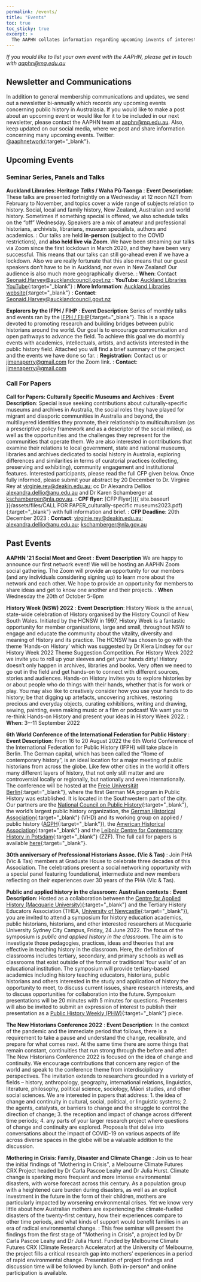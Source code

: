```yaml
---
permalink: /events/
title: "Events"
toc: true
toc_sticky: true
excerpt: >
  The AAPHN collates information regarding upcoming invents of interest to public history enthusiasts and practitioners and also sends out a bi-annual Newsletter summarising the year and looking forward to the future.
---
```

_If you would like to list your own event with the AAPHN, please get in touch with <aaphn@mq.edu.au>_

## Newsletter and Communications
In addition to general membership communications and updates, we send out a newsletter bi-annually which records any upcoming events concerning public history in Australasia. If you would like to make a post about an upcoming event or would like for it to be included in our next newsletter, please contact the AAPHN team at <aaphn@mq.edu.au>. Also, keep updated on our social media, where we post and share information concerning many upcoming events. Twitter: [@aaphnetwork](https://twitter.com/aaphnetwork){:target="_blank"}.

## Upcoming Events
### Seminar Series, Panels and Talks
**Auckland Libraries: Heritage _Talks_ / Waha Pū-Taonga**
: **Event Description**: These talks are presented fortnightly on a Wednesday at 12 noon NZT from February to November, and topics cover a wide range of subjects relation to history. Social, local and family history, New Zealand, Australian and world history. Sometimes if something special is offered, we also schedule talks on the “off” Wednesday. Speakers are a mix of amateur and professional historians, archivists, librarians, museum specialists, authors and academics.
: Our talks are held **in-person** (subject to the COVID restrictions), and **also held live via Zoom**. We have been streaming our talks via Zoom since the first lockdown in March 2020, and they have been very successful. This means that our talks can still go-ahead even if we have a lockdown. Also we are really fortunate that this also means that our guest speakers don’t have to be in Auckland, nor even in New Zealand! Our audience is also much more geographically diverse.
: **When**: Contact <Seonaid.Harvey@aucklandcouncil.govt.nz>
: **YouTube**: [Auckland Libraries YouTube](https://www.youtube.com/user/aucklandlibraries){:target="_blank"}
: **More Information**: [Auckland Libraries website](https://www.aucklandlibraries.govt.nz/Pages/family-and-local-history-events.aspx){:target="_blank"}
: **Contact**: <Seonaid.Harvey@aucklandcouncil.govt.nz>

**Explorers by the IFPH / FIHP**
: **Event Description**: Series of monthly talks and events ran by the [IFPH / FIHP](https://ifph.hypotheses.org/){:target="_blank"}. This is a space devoted to promoting research and building bridges between public historians around the world. Our goal is to encourage communication and open pathways to advance the field. To achieve this goal we do monthly events with academics, intellectuals, artists, and activists interested in the public history field. Attached you will find a brief summary of the project and the events we have done so far.
: **Registration**: Contact us or <jimenaperry@gmail.com> for the Zoom link.
: **Contact**: <jimenaperry@gmail.com>

### Call For Papers
**Call for Papers: Culturally Specific Museums and Archives**
: **Event Description**: Special issue seeking contributions about culturally-specific museums and archives in Australia, the social roles they have played for migrant and diasporic communities in Australia and beyond, the multilayered identities they promote, their relationship to multiculturalism (as a prescriptive policy framework and as a descriptor of the social milieu), as well as the opportunities and the challenges they represent for the communities that operate them. We are also interested in contributions that examine their relations to local government, state and national museums, libraries and archives dedicated to social history in Australia, exploring differences and similarities in terms of curatorial practices (collecting, preserving and exhibiting), community engagement and institutional features. Interested participants, please read the full CFP given below. Once fully informed, please submit your abstract by 20 December to Dr. Virginie Rey at <virginie.rey@deakin.edu.au>; cc Dr Alexandra Dellios <alexandra.dellio@anu.edu.au> and Dr Karen Schamberger at <kschamberger@nla.gov.au>.
: **CPF flyer**: [CFP Flyer]({{ site.baseurl }}/assets/files/CALL FOR PAPER_culturally-specific museums2023.pdf){:target="_blank"} with full information and brief.
: **CFP Deadline**: 20th December 2023
: **Contact**: <virginie.rey@deakin.edu.au>; <alexandra.dellio@anu.edu.au>; <kschamberger@nla.gov.au>

## Past Events
**AAPHN '21 Social Meet and Greet**
: **Event Description** We are happy to announce our first network event! We will be hosting an AAPHN Zoom social gathering. The Zoom will provide an opportunity for our members (and any individuals considering signing up) to learn more about the network and each other. We hope to provide an opportunity for members to share ideas and get to know one another and their projects.
: **When** Wednesday the 20th of October 5-6pm

**History Week (NSW) 2022**
: **Event Description**: History Week is the annual, state-wide celebration of History organised by the History Council of New South Wales. Initiated by the HCNSW in 1997, History Week is a fantastic opportunity for member organisations, large and small, throughout NSW to engage and educate the community about the vitality, diversity and meaning of History and its practice. The HCNSW has chosen to go with the theme ‘Hands-on History’ which was suggested by Dr Kiera Lindsey for our History Week 2022 Theme Suggestion Competition. For History Week 2022 we invite you to roll up your sleeves and get your hands dirty! History doesn’t only happen in archives, libraries and books. Very often we need to go out in the field and get hands-on to connect with different sources, stories and audiences. Hands-on History invites you to explore histories by or about people who do things with their hands, whether that is for work or play. You may also like to creatively consider how you use your hands to do history; be that digging up artefacts, uncovering archives, restoring precious and everyday objects, curating exhibitions, writing and drawing, sewing, painting, even making music or a film or podcast! We want you to re-think Hands-on History and present your ideas in History Week 2022.
: **When**: 3–-11 September 2022

**6th World Conference of the International Federation for Public History**
: **Event Description**: From 16 to 20 August 2022 the 6th World Conference of the International Federation for Public History (IFPH) will take place in Berlin. The German capital, which has been called the “Rome of contemporary history”, is an ideal location for a major meeting of public historians from across the globe. Like few other cities in the world it offers many different layers of history, that not only still matter and are controversial locally or regionally, but nationally and even internationally. The conference will be hosted at the [Freie Universität Berlin](https://www.fu-berlin.de/en/index.html){:target="_blank"}, where the first German MA program in Public History was established. It is located in the Southwestern part of the city. Our partners are the [National Council on Public History](https://ncph.org/){:target="_blank"}, the world’s largest public history organization, the [German Historical Association](https://www.historikerverband.de/){:target="_blank"} (VHD) and its working group on applied / public history ([AGPH](https://agph.hypotheses.org/internationales){:target="_blank"}), the [American Historical Association](https://www.historians.org/){:target="_blank"} and the [Leibniz Centre for Contemporary History in Potsdam](https://zzf-potsdam.de/en/institution/leibniz-centre-contemporary-history-potsdam){:target="_blank"} (ZZF). The full call for papers is available [here](https://www.ifph2020.berlin/_media/CFP_2022.pdf){:target="_blank"}.

**30th anniversary of Professional Historians Assoc. (Vic & Tas)**
: Join PHA (Vic & Tas) members at Graduate House to celebrate three decades of this Association. The celebrations present a social networking opportunity with a special panel featuring foundational, intermediate and new members reflecting on their experiences over 30 years of the PHA (Vic & Tas).

**Public and applied history in the classroom: Australian contexts**
: **Event Description**: Hosted as a collaboration between the [Centre for Applied History (Macquarie University)](https://www.mq.edu.au/research/research-centres-groups-and-facilities/resilient-societies/centres/centre-for-applied-history){:target="_blank"} and the Tertiary History Educators Association (THEA, [University of Newcastle](https://www.newcastle.edu.au/){:target="_blank"}), you are invited to attend a symposium for history education academics, public historians, historians, and other interested researchers at Macquarie University Sydney City Campus, Friday, 24 June 2022. The focus of the symposium is _public and applied history in the classroom_. The aim is to investigate those pedagogies, practices, ideas and theories that are effective in teaching history in the classroom. Here, the definition of classrooms includes tertiary, secondary, and primary schools as well as classrooms that exist outside of the formal or traditional ‘four walls’ of an educational institution. The symposium will provide tertiary-based academics including history teaching educators, historians, public historians and others interested in the study and application of history the opportunity to meet, to discuss current issues, share research interests, and to discuss opportunities for collaboration into the future. Symposium presentations will be 20 minutes with 5 minutes for questions. Presenters will also be invited to submit an expression of interest to publish their presentation as a [Public History Weekly (PHW)](https://public-historyweekly.degruyter.com/){:target="_blank"} piece.

**The New Historians Conference 2022**
: **Event Description**: In the context of the pandemic and the immediate period that follows, there is a requirement to take a pause and understand the change, recalibrate, and prepare for what comes next. At the same time there are some things that remain constant, continuities that run strong through the before and after. The New Historians Conference 2022 is focused on the idea of change and continuity. We encourage contributions that concern any region of the world and speak to the conference theme from interdisciplinary perspectives. The invitation extends to researchers grounded in a variety of fields – history, anthropology, geography, international relations, linguistics, literature, philosophy, political science, sociology, Māori studies, and other social sciences. We are interested in papers that address: 1. the idea of change and continuity in cultural, social, political, or linguistic systems; 2. the agents, catalysts, or barriers to change and the struggle to control the direction of change; 3. the reception and impact of change across different time periods; 4. any parts of your larger research project where questions of change and continuity are explored. Proposals that delve into conversations about the impact of COVID-19 on various aspects of
life across diverse spaces in the globe will be a valuable addition to the discussion.

**Mothering in Crisis: Family, Disaster and Climate Change**
: Join us to hear the initial findings of "Mothering in Crisis", a Melbourne Climate Futures CRX Project headed by Dr Carla Pascoe Leahy and Dr Julia Hurst. Climate change is sparking more frequent and more intense environmental disasters, with worse forecast across this century. As a population group with a heightened care burden during disasters, as well as an explicit investment in the future in the form of their children, mothers are particularly impacted by worsening environmental crises. Yet we know very little about how Australian mothers are experiencing the climate-fuelled disasters of the twenty-first century, how their experiences compare to other time periods, and what kinds of support would benefit families in an era of radical environmental change.
: This free seminar will present the findings from the first stage of "Mothering in Crisis", a project led by Dr Carla Pascoe Leahy and Dr Julia Hurst. Funded by Melbourne Climate Futures CRX (Climate Research Accelerator) at the University of Melbourne, the project fills a critical research gap into mothers’ experiences in a period of rapid environmental change. Presentation of project findings and discussion time will be followed by lunch. Both in-person* and online participation is available.